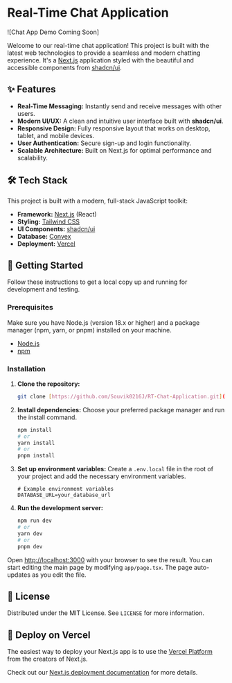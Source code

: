 # Real-Time Chat Application

![Chat App Demo Coming Soon]

Welcome to our real-time chat application! This project is built with the latest web technologies to provide a seamless and modern chatting experience. It's a [Next.js](https://nextjs.org/) application styled with the beautiful and accessible components from [shadcn/ui](https://ui.shadcn.com/).

## ✨ Features

- **Real-Time Messaging:** Instantly send and receive messages with other users.
- **Modern UI/UX:** A clean and intuitive user interface built with **shadcn/ui**.
- **Responsive Design:** Fully responsive layout that works on desktop, tablet, and mobile devices.
- **User Authentication:** Secure sign-up and login functionality.
- **Scalable Architecture:** Built on Next.js for optimal performance and scalability.

## 🛠️ Tech Stack

This project is built with a modern, full-stack JavaScript toolkit:

- **Framework:** [Next.js](https://nextjs.org/) (React)
- **Styling:** [Tailwind CSS](https://tailwindcss.com/)
- **UI Components:** [shadcn/ui](https://ui.shadcn.com/)
- **Database:** [Convex](https://www.convex.dev//)
- **Deployment:** [Vercel](https://vercel.com/)

## 🚀 Getting Started

Follow these instructions to get a local copy up and running for development and testing.

### Prerequisites

Make sure you have Node.js (version 18.x or higher) and a package manager (npm, yarn, or pnpm) installed on your machine.

- [Node.js](https://nodejs.org/)
- [npm](https://www.npmjs.com/get-npm)

### Installation

1.  **Clone the repository:**
    ```bash
    git clone [https://github.com/Souvik0216J/RT-Chat-Application.git](https://github.com/Souvik0216J/RT-Chat-Application.git)
    ```

2.  **Install dependencies:**
    Choose your preferred package manager and run the install command.
    ```bash
    npm install
    # or
    yarn install
    # or
    pnpm install
    ```

3.  **Set up environment variables:**
    Create a `.env.local` file in the root of your project and add the necessary environment variables.
    ```env
    # Example environment variables
    DATABASE_URL=your_database_url
    ```

4.  **Run the development server:**
    ```bash
    npm run dev
    # or
    yarn dev
    # or
    pnpm dev
    ```

Open [http://localhost:3000](http://localhost:3000) with your browser to see the result. You can start editing the main page by modifying `app/page.tsx`. The page auto-updates as you edit the file.

## 📄 License

Distributed under the MIT License. See `LICENSE` for more information.

## 🚀 Deploy on Vercel

The easiest way to deploy your Next.js app is to use the [Vercel Platform](https://vercel.com/new?utm_medium=default-template&filter=next.js&utm_source=create-next-app&utm_campaign=create-next-app-readme) from the creators of Next.js.

Check out our [Next.js deployment documentation](https://nextjs.org/docs/app/building-your-application/deploying) for more details.
